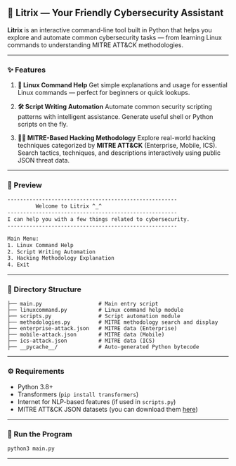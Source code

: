
## 🔐 Litrix — Your Friendly Cybersecurity Assistant

**Litrix** is an interactive command-line tool built in Python that helps you explore and automate common cybersecurity tasks — from learning Linux commands to understanding MITRE ATT\&CK methodologies.

---

### ✨ Features

1. **📂 Linux Command Help**
   Get simple explanations and usage for essential Linux commands — perfect for beginners or quick lookups.

2. **🛠️ Script Writing Automation**
   Automate common security scripting patterns with intelligent assistance. Generate useful shell or Python scripts on the fly.

3. **🕵️‍♀️ MITRE-Based Hacking Methodology**
   Explore real-world hacking techniques categorized by **MITRE ATT\&CK** (Enterprise, Mobile, ICS). Search tactics, techniques, and descriptions interactively using public JSON threat data.

---

### 🧪 Preview

```bash
------------------------------------------------------
         Welcome to Litrix ^_^
------------------------------------------------------
I can help you with a few things related to cybersecurity.
------------------------------------------------------

Main Menu:
1. Linux Command Help
2. Script Writing Automation
3. Hacking Methodology Explanation
4. Exit
```

---

### 📁 Directory Structure

```
├── main.py                  # Main entry script
├── linuxcommand.py          # Linux command help module
├── scripts.py               # Script automation module
├── methodologies.py         # MITRE methodology search and display
├── enterprise-attack.json   # MITRE data (Enterprise)
├── mobile-attack.json       # MITRE data (Mobile)
├── ics-attack.json          # MITRE data (ICS)
├── __pycache__/             # Auto-generated Python bytecode
```

---

### ⚙️ Requirements

* Python 3.8+
* Transformers (`pip install transformers`)
* Internet for NLP-based features (if used in `scripts.py`)
* MITRE ATT\&CK JSON datasets (you can download them [here](https://attack.mitre.org/resources/))

---

### 🚀 Run the Program

```bash
python3 main.py
```

---
